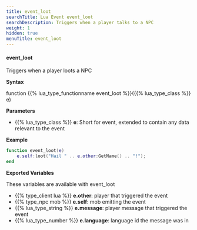 ```yaml
---
title: event_loot
searchTitle: Lua Event event_loot
searchDescription: Triggers when a player talks to a NPC
weight: 1
hidden: true
menuTitle: event_loot
---
```


#### event_loot

Triggers when a player loots a NPC

**Syntax**

function {{% lua_type_functionname event_loot %}}({{% lua_type_class %}} e)

**Parameters**

- {{% lua_type_class %}} **e**: Short for event, extended to contain any data relevant to the event

**Example**

```lua
function event_loot(e)
    e.self:loot("Hail " .. e.other:GetName() .. "!");        
end
```

**Exported Variables**

These variables are available with event_loot
- {{% type_client lua %}} **e.other**: player that triggered the event
- {{% type_npc mob %}} **e.self**: mob emitting the event
- {{% lua_type_string %}} **e.message**: player message that triggered the event
- {{% lua_type_number %}} **e.language**: language id the message was in